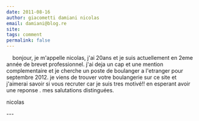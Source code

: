 ```yaml
---
date: 2011-08-16
author: giacometti damiani nicolas
email: damiani@blog.re
site: 
tags: comment
permalink: false
---
```


<p>&nbsp;&nbsp;&nbsp; bonjour, je m'appelle nicolas, j'ai 20ans et je suis actuellement en 2eme année de brevet professionnel. j'ai deja un cap et une mention complementaire et je cherche un poste de boulanger a l'etranger pour septembre 2012. je viens de trouver votre boulangerie sur ce site et j'aimerai savoir si vous recruter car je suis tres motivé!! en esperant avoir une reponse . mes salutations distinguées.</p>

<p>nicolas</p>
---